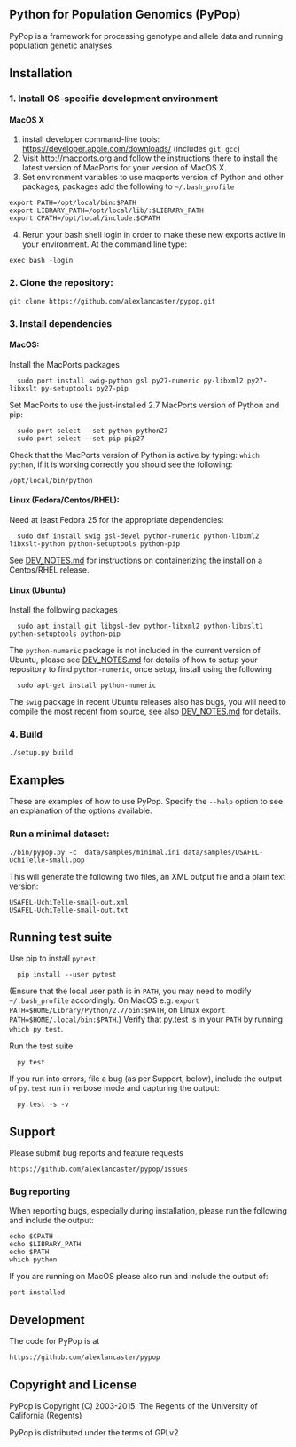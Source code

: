 ## Python for Population Genomics (PyPop)

PyPop is a framework for processing genotype and allele data and running population genetic analyses.

## Installation

### 1. Install OS-specific development environment

#### MacOS X

1. install developer command-line tools: https://developer.apple.com/downloads/  (includes ```git```, ```gcc```)
2. Visit http://macports.org and follow the instructions there to install the latest version of MacPorts for your version of MacOS X.
3. Set environment variables to use macports version of Python and other packages, packages add the following to ```~/.bash_profile```

```
export PATH=/opt/local/bin:$PATH
export LIBRARY_PATH=/opt/local/lib/:$LIBRARY_PATH
export CPATH=/opt/local/include:$CPATH
```

4. Rerun your bash shell login in order to make these new exports active in your environment.  At the command line type: 

```
exec bash -login
```

### 2. Clone the repository:

    git clone https://github.com/alexlancaster/pypop.git
  
### 3. Install dependencies

#### MacOS:

Install the MacPorts packages

      sudo port install swig-python gsl py27-numeric py-libxml2 py27-libxslt py-setuptools py27-pip
      
Set MacPorts to use the just-installed 2.7 MacPorts version of Python and pip:

      sudo port select --set python python27
      sudo port select --set pip pip27

Check that the MacPorts version of Python is active by typing: ```which python```, if it is working correctly you should see the following:

```
/opt/local/bin/python
```

#### Linux (Fedora/Centos/RHEL): 

Need at least Fedora 25 for the appropriate dependencies:

      sudo dnf install swig gsl-devel python-numeric python-libxml2 libxslt-python python-setuptools python-pip

See [DEV_NOTES.md](DEV_NOTES.md) for instructions on containerizing the install on a Centos/RHEL release.

#### Linux (Ubuntu)

Install the following packages

      sudo apt install git libgsl-dev python-libxml2 python-libxslt1 python-setuptools python-pip

The ```python-numeric``` package is not included in the current version of Ubuntu, please see [DEV_NOTES.md](DEV_NOTES.md) for details of how to setup your repository to find ```python-numeric```, once setup, install using the following

      sudo apt-get install python-numeric 

The ```swig``` package in recent Ubuntu releases also has bugs, you will need to compile the most recent from source, see also [DEV_NOTES.md](DEV_NOTES.md) for details.

### 4. Build

    ./setup.py build

## Examples

These are examples of how to use PyPop. Specify the `--help` option to see an
explanation of the options available.

### Run a minimal dataset:

    ./bin/pypop.py -c  data/samples/minimal.ini data/samples/USAFEL-UchiTelle-small.pop

This will generate the following two files, an XML output file and a plain text version:

    USAFEL-UchiTelle-small-out.xml
    USAFEL-UchiTelle-small-out.txt

## Running test suite

Use pip to install ```pytest```:

      pip install --user pytest

(Ensure that the local user path is in ```PATH```, you may need to modify ```~/.bash_profile``` accordingly.  On MacOS e.g. ```export PATH=$HOME/Library/Python/2.7/bin:$PATH```, on Linux ```export PATH=$HOME/.local/bin:$PATH```.)  Verify that py.test is in your ```PATH``` by running ```which py.test```.

Run the test suite:

      py.test

If you run into errors, file a bug (as per Support, below), include the output of ```py.test``` run in verbose mode and capturing the output:

      py.test -s -v

## Support

Please submit bug reports and feature requests

    https://github.com/alexlancaster/pypop/issues

### Bug reporting

When reporting bugs, especially during installation, please run the following and include the output:

    echo $CPATH
    echo $LIBRARY_PATH
    echo $PATH
    which python

If you are running on MacOS please also run and include the output of:

    port installed

## Development

The code for PyPop is at

    https://github.com/alexlancaster/pypop

## Copyright and License

PyPop is Copyright (C) 2003-2015. The Regents of the University of California (Regents)

PyPop is distributed under the terms of GPLv2
